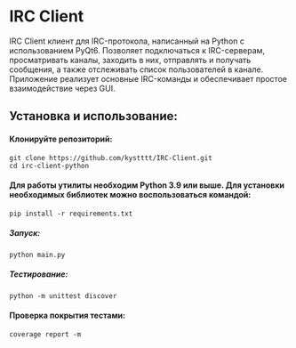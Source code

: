 # IRC Client
IRC Client клиент для IRC-протокола, написанный на Python с использованием PyQt6. Позволяет подключаться к IRC-серверам, просматривать каналы, заходить в них, отправлять и получать сообщения, а также отслеживать список пользователей в канале.
Приложение реализует основные IRC-команды и обеспечивает простое взаимодействие через GUI.

## Установка и использование:

#### Клонируйте репозиторий:
    git clone https://github.com/kystttt/IRC-Client.git
    cd irc-client-python
#### Для работы утилиты необходим Python 3.9 или выше. Для установки необходимых библиотек можно воспользоваться командой:
    pip install -r requirements.txt

##### Запуск:
    python main.py

##### Тестирование:
    python -m unittest discover

#### Проверка покрытия тестами:
    coverage report -m

